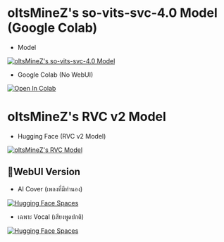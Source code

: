 # oItsMineZ's so-vits-svc-4.0 Model (Google Colab)

- Model

[![oItsMineZ's so-vits-svc-4.0 Model](https://img.shields.io/badge/%F0%9F%A4%97_Hugging_Face-_oItsMineZ's%20RVC%20%20Model-yellow?style=for-the-badge&logoColor=yellow)](https://huggingface.co/oItsMineZ/oItsMineZ-so-vits-svc-4.0-Model)

- Google Colab (No WebUI)

[![Open In Colab](https://colab.research.google.com/assets/colab-badge.svg)](https://colab.research.google.com/github/oItsMineZ/oItsMineZ-so-vits-svc-4.0-Model/blob/main/oItsMineZ-so-vits-svc-4.0-Colab.ipynb)

# oItsMineZ's RVC v2 Model

- Hugging Face (RVC v2 Model)

[![oItsMineZ's RVC Model](https://img.shields.io/badge/%F0%9F%A4%97_Hugging_Face-_oItsMineZ's%20RVC%20%20Model-yellow?style=for-the-badge&logoColor=yellow)](https://huggingface.co/oItsMineZ/oItsMineZ-RVC-Model)

## 📃WebUI Version
- AI Cover (เพลงที่มีทำนอง)

[![Hugging Face Spaces](https://img.shields.io/badge/%F0%9F%8E%A4%EF%B8%8F_Space-_RVC%20v2%20AI%20Cover%20WebUI-red?style=for-the-badge)](https://huggingface.co/spaces/oItsMineZ/RVC-v2-AI-Cover-WebUI)

- เฉพาะ Vocal (เสียงพูดปกติ)

[![Hugging Face Spaces](https://img.shields.io/badge/%F0%9F%8E%99%EF%B8%8F_Space-_oItsMineZ's%20RVC%20v2%20WebUI-orange?style=for-the-badge)](https://huggingface.co/spaces/oItsMineZ/RVC-v2-WebUI)
